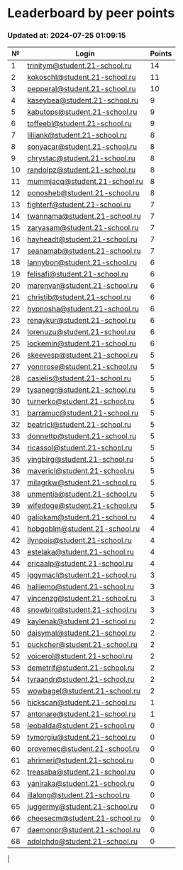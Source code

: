 # Leaderboard by peer points

### Updated at: 2024-07-25 01:09:15

| № | Login | Points |
|---|-------|--------|
|1|trinitym@student.21-school.ru|14|
|2|kokoschl@student.21-school.ru|11|
|3|pepperal@student.21-school.ru|10|
|4|kaseybea@student.21-school.ru|9|
|5|kabutops@student.21-school.ru|9|
|6|toffeebl@student.21-school.ru|9|
|7|lilliank@student.21-school.ru|8|
|8|sonyacar@student.21-school.ru|8|
|9|chrystac@student.21-school.ru|8|
|10|randolpz@student.21-school.ru|8|
|11|mummjacq@student.21-school.ru|8|
|12|ponosheb@student.21-school.ru|8|
|13|fighterf@student.21-school.ru|7|
|14|twannama@student.21-school.ru|7|
|15|zaryasam@student.21-school.ru|7|
|16|hayheadt@student.21-school.ru|7|
|17|seanamab@student.21-school.ru|7|
|18|lannybon@student.21-school.ru|6|
|19|felisafi@student.21-school.ru|6|
|20|marenvar@student.21-school.ru|6|
|21|christib@student.21-school.ru|6|
|22|hypnosha@student.21-school.ru|6|
|23|renaykur@student.21-school.ru|6|
|24|lorenuzu@student.21-school.ru|6|
|25|lockemin@student.21-school.ru|6|
|26|skeevesp@student.21-school.ru|5|
|27|yonnrose@student.21-school.ru|5|
|28|casielis@student.21-school.ru|5|
|29|tysanegr@student.21-school.ru|5|
|30|turnerko@student.21-school.ru|5|
|31|barramuc@student.21-school.ru|5|
|32|beatricl@student.21-school.ru|5|
|33|donnettp@student.21-school.ru|5|
|34|ricassol@student.21-school.ru|5|
|35|yingbirg@student.21-school.ru|5|
|36|mavericl@student.21-school.ru|5|
|37|milagrkw@student.21-school.ru|5|
|38|unmentia@student.21-school.ru|5|
|39|wifedoge@student.21-school.ru|5|
|40|galiokam@student.21-school.ru|4|
|41|hobgoblm@student.21-school.ru|4|
|42|ilynpois@student.21-school.ru|4|
|43|estelaka@student.21-school.ru|4|
|44|ericaalp@student.21-school.ru|4|
|45|iggymacl@student.21-school.ru|3|
|46|halliemo@student.21-school.ru|3|
|47|vincenzg@student.21-school.ru|3|
|48|snowbiro@student.21-school.ru|3|
|49|kaylenak@student.21-school.ru|2|
|50|daisymal@student.21-school.ru|2|
|51|puckcher@student.21-school.ru|2|
|52|voicerol@student.21-school.ru|2|
|53|demetrif@student.21-school.ru|2|
|54|tyraandr@student.21-school.ru|2|
|55|wowbagel@student.21-school.ru|2|
|56|hickscan@student.21-school.ru|1|
|57|antonare@student.21-school.ru|1|
|58|leobalda@student.21-school.ru|0|
|59|tymorgiu@student.21-school.ru|0|
|60|provemec@student.21-school.ru|0|
|61|ahrimeri@student.21-school.ru|0|
|62|treasaba@student.21-school.ru|0|
|63|yaniraka@student.21-school.ru|0|
|64|illalong@student.21-school.ru|0|
|65|juggermy@student.21-school.ru|0|
|66|cheesecm@student.21-school.ru|0|
|67|daemonpr@student.21-school.ru|0|
|68|adolphdo@student.21-school.ru|0|
|
